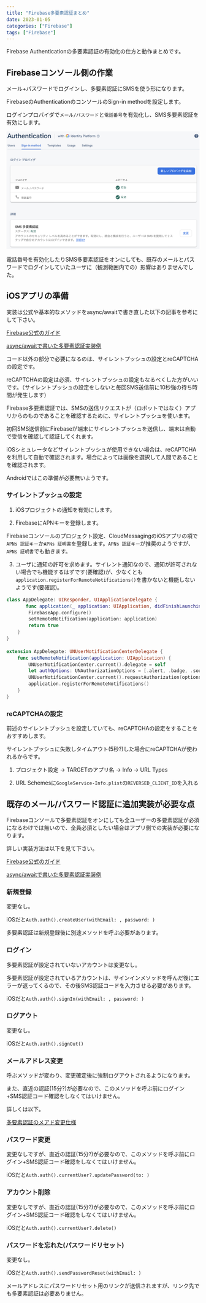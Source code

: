 ```yaml
---
title: "Firebase多要素認証まとめ"
date: 2023-01-05
categories: ["Firebase"]
tags: ["Firebase"]
---
```


Firebase Authenticationの多要素認証の有効化の仕方と動作まとめです。

## Firebaseコンソール側の作業

メール+パスワードでログインし、多要素認証にSMSを使う形になります。

FirebaseのAuthenticationのコンソールのSign-in methodを設定します。

ログインプロバイダで`メール/パスワード`と`電話番号`を有効化し、SMS多要素認証を有効にします。

![コンソールの設定](./Console.png)

電話番号を有効化したりSMS多要素認証をオンにしても、既存のメールとパスワードでログインしていたユーザに（観測範囲内での）影響はありませんでした。

## iOSアプリの準備

実装は公式や基本的なメソッドをasync/awaitで書き直した以下の記事を参考にして下さい。

[Firebase公式のガイド](https://firebase.google.com/docs/auth/ios/multi-factor?hl=ja)

[async/awaitで書いた多要素認証実装例](https://seanwakasugi.github.io/posts/firebaseauthconcurrency/)

コード以外の部分で必要になるのは、サイレントプッシュの設定とreCAPTCHAの設定です。

reCAPTCHAの設定は必須、サイレントプッシュの設定もなるべくした方がいいです。（サイレントプッシュの設定をしないと毎回SMS送信前に10秒強の待ち時間が発生します）

Firebase多要素認証では、SMSの送信リクエストが（ロボットではなく）アプリからのものであることを確認するために、サイレントプッシュを使います。

初回SMS送信前にFirebaseが端末にサイレントプッシュを送信し、端末は自動で受信を確認して認証してくれます。

iOSシミュレータなどサイレントプッシュが使用できない場合は、reCAPTCHAを利用して自動で確認されます。場合によっては画像を選択して人間であることを確認されます。

Androidではこの準備が必要無いようです。

### サイレントプッシュの設定

1. iOSプロジェクトの通知を有効にします。

2. FirebaseにAPNキーを登録します。

Firebaseコンソールのプロジェクト設定、CloudMessagingのiOSアプリの項で`APNs 認証キー`か`APNs 証明書`を登録します。`APNs 認証キー`が推奨のようですが、`APNs 証明書`でも動きます。

3. ユーザに通知の許可を求めます。サイレント通知なので、通知が許可されない場合でも機能するはずです(要確認)が、少なくとも`application.registerForRemoteNotifications()`を書かないと機能しないようです(要確認)。

```swift
class AppDelegate: UIResponder, UIApplicationDelegate {
       func application(_ application: UIApplication, didFinishLaunchingWithOptions launchOptions: [UIApplication.LaunchOptionsKey: Any]?) -> Bool {
        FirebaseApp.configure()
        setRemoteNotification(application: application)
        return true
    }
}

extension AppDelegate: UNUserNotificationCenterDelegate {
    func setRemoteNotification(application: UIApplication) {
        UNUserNotificationCenter.current().delegate = self
        let authOptions: UNAuthorizationOptions = [.alert, .badge, .sound]
        UNUserNotificationCenter.current().requestAuthorization(options: authOptions, completionHandler: {_, _ in })
        application.registerForRemoteNotifications()
    }
}
```

### reCAPTCHAの設定

前述のサイレントプッシュを設定していても、reCAPTCHAの設定をすることをおすすめします。

サイレントプッシュに失敗しタイムアウト(5秒?)した場合にreCAPTCHAが使われるからです。

1. プロジェクト設定 → TARGETのアプリ名 → Info → URL Types

2. URL Schemesに`GoogleService-Info.plist`の`REVERSED_CLIENT_ID`を入れる


## 既存のメール/パスワード認証に追加実装が必要な点

Firebaseコンソールで多要素認証をオンにしても全ユーザーの多要素認証が必須になるわけでは無いので、全員必須としたい場合はアプリ側での実装が必要になります。

詳しい実装方法は以下を見て下さい。

[Firebase公式のガイド](https://firebase.google.com/docs/auth/ios/multi-factor?hl=ja)

[async/awaitで書いた多要素認証実装例](https://seanwakasugi.github.io/posts/firebaseauthconcurrency/)

### 新規登録

変更なし。

iOSだと`Auth.auth().createUser(withEmail: , password: )`

多要素認証は新規登録後に別途メソッドを呼ぶ必要があります。

### ログイン

多要素認証が設定されていないアカウントは変更なし。

多要素認証が設定されているアカウントは、サインインメソッドを呼んだ後にエラーが返ってくるので、その後SMS認証コードを入力させる必要があります。

iOSだと`Auth.auth().signIn(withEmail: , password: )`

### ログアウト

変更なし。

iOSだと`Auth.auth().signOut()`

### メールアドレス変更

呼ぶメソッドが変わり、変更確定後に強制ログアウトされるようになります。

また、直近の認証(15分?)が必要なので、このメソッドを呼ぶ前にログイン+SMS認証コード確認をしなくてはいけません。

詳しくは以下。

[多要素認証のメアド変更仕様](https://seanwakasugi.github.io/posts/firebaseauthconcurrency2/)

### パスワード変更

変更なしですが、直近の認証(15分?)が必要なので、このメソッドを呼ぶ前にログイン+SMS認証コード確認をしなくてはいけません。

iOSだと`Auth.auth().currentUser?.updatePassword(to: )`

### アカウント削除

変更なしですが、直近の認証(15分?)が必要なので、このメソッドを呼ぶ前にログイン+SMS認証コード確認をしなくてはいけません。

iOSだと`Auth.auth().currentUser?.delete()`

### パスワードを忘れた(パスワードリセット)

変更なし。

iOSだと`Auth.auth().sendPasswordReset(withEmail: )`

メールアドレスにパスワードリセット用のリンクが送信されますが、リンク先でも多要素認証は必要ありません。